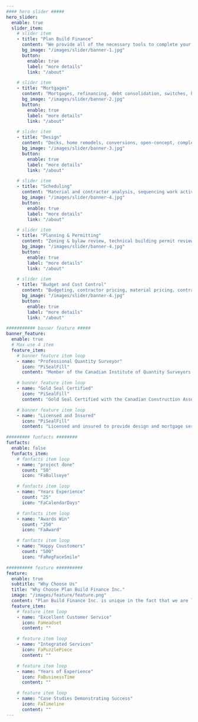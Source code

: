 ```yaml
---
#### hero slider #####
hero_slider:
  enable: true
  slider_item:
    # slider item
    - title: "Plan Build Finance"
      content: "We provide all of the necessary tools to complete your mortgage, design and construction projects. Our services are strategically aligned to leverage your most valuable assets providing structured wealth growth"
      bg_image: "/images/slider/banner-1.jpg"
      button:
        enable: true
        label: "more details"
        link: "/about"

    # slider item
    - title: "Mortgages"
      content: "Mortgages, refinancing, debt consolidation, switches, home equity lines of credit, including residential and commercial lending."
      bg_image: "/images/slider/banner-2.jpg"
      button:
        enable: true
        label: "more details"
        link: "/about"

    # slider item
    - title: "Design"
      content: "Decks, home remodels, conversions, open-concept, complete renovations, new builds, backyard homes, duplexes, tri-plexes and multi-family."
      bg_image: "/images/slider/banner-3.jpg"
      button:
        enable: true
        label: "more details"
        link: "/about"

    # slider item
    - title: "Scheduling"
      content: "Material and contractor analysis, sequencing work activities, setting realistic timelines."
      bg_image: "/images/slider/banner-4.jpg"
      button:
        enable: true
        label: "more details"
        link: "/about"

    # slider item
    - title: "Planning & Permitting"
      content: "Zoning & bylaw review, technical building permit review, turn-key permitting services."
      bg_image: "/images/slider/banner-4.jpg"
      button:
        enable: true
        label: "more details"
        link: "/about"

    # slider item
    - title: "Budget and Cost Control"
      content: "Budgeting, contractor pricing, material pricing, contract review, cash flow analysis."
      bg_image: "/images/slider/banner-4.jpg"
      button:
        enable: true
        label: "more details"
        link: "/about"

########### banner feature #####
banner_feature:
  enable: true
  # Max use 4 item
  feature_item:
    # banner feature item loop
    - name: "Professional Quantity Surveyor"
      icon: "PiSealFill"
      content: "Member of the Canadian Institute of Quantity Surveyors."

    # banner feature item loop
    - name: "Gold Seal Certified"
      icon: "PiSealFill"
      content: "Gold Seal Certified with the Canadian Construction Association."

    # banner feature item loop
    - name: "Licensed and Insured"
      icon: "PiSealFill"
      content: "Licensed and insured to provide design and mortgage services across Ontario"

######### funfacts ########
funfacts:
  enable: false
  funfacts_item:
    # fanfacts item loop
    - name: "project done"
      count: "50"
      icon: "FaBullseye"

    # fanfacts item loop
    - name: "Years Experience"
      count: "25"
      icon: "FaCalendarDays"

    # fanfacts item loop
    - name: "Awards Win"
      count: "250"
      icon: "FaAward"

    # fanfacts item loop
    - name: "Happy Coustomers"
      count: "500"
      icon: "FaRegFaceSmile"

########## feature ##########
feature:
  enable: true
  subtitle: "Why Choose Us"
  title: "Why Choose Plan Build Finance Inc."
  image: "/images/feature/feature.png"
  content: "Plan Build Finance Inc. is unique in the fact that we are licensed and insured to provide both design and financial services making us exceptionally well suited to maximizing your returns whether you are performing a straight forward home purchase or completing a complex renovation project or new build project. Our company is founded on providing an excellent customer experience and a suite of integrated services leading to turn-key solutions for your mortgage and design needs. <br /><br />We provide a hands-on personal approach. Our services are based on our own experience planning, designing and building our own real estate investment portfolio across Southwestern Ontario."
  feature_item:
    # feature item loop
    - name: "Excellent Customer Service"
      icon: FaHeadset
      content: ""

    # feature item loop
    - name: "Integrated Services"
      icon: FaPuzzlePiece
      content: ""

    # feature item loop
    - name: "Years of Experience"
      icon: FaBusinessTime
      content: ""

    # feature item loop
    - name: "Case Studies Demonstrating Success"
      icon: FaTimeline
      content: ""
---
```

